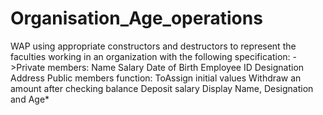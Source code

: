 # Organisation_Age_operations
WAP using appropriate constructors and destructors to represent the faculties working in an organization with the following specification: ->Private members: Name  Salary Date of Birth Employee ID Designation Address Public members function: ToAssign initial values Withdraw an amount after checking balance Deposit salary  Display Name, Designation and Age*
